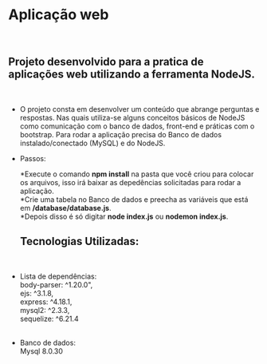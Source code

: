 <h1> Aplicação web </h1>
<br>
<h2> Projeto desenvolvido para a pratica de aplicações web utilizando a ferramenta NodeJS.</h2>
<br>

- O projeto consta em desenvolver um conteúdo que abrange perguntas e respostas. Nas quais utiliza-se alguns conceitos básicos de NodeJS como comunicação com o banco de dados, front-end e práticas com o bootstrap. Para rodar a aplicação precisa do Banco de dados instalado/conectado (MySQL) e do NodeJS.
  <br>
- Passos:
  <br>

  *Execute o comando **npm install** na pasta que você criou para colocar os arquivos, isso irá baixar as depedências solicitadas para rodar a aplicação. <br>
  *Crie uma tabela no Banco de dados e preecha as variáveis que está em **/database/database.js**.
  <br>
  \*Depois disso é só digitar **node index.js** ou **nodemon index.js**. <br>

  **<h2> Tecnologias Utilizadas: </h2>**
  <br>

- Lista de dependências:
  <br>
  body-parser: ^1.20.0", <br>
  ejs: ^3.1.8, <br>
  express: ^4.18.1, <br>
  mysql2: ^2.3.3, <br>
  sequelize: ^6.21.4 <br>
  <br>
- Banco de dados:
  <br>
  Mysql 8.0.30
